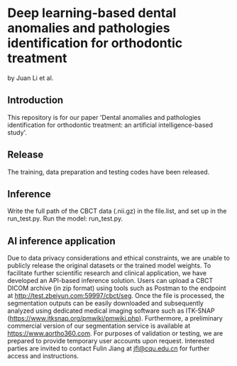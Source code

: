 # Deep learning-based dental anomalies and pathologies identification for orthodontic treatment
by Juan Li et al.

## Introduction
This repository is for our paper 'Dental anomalies and pathologies identification for orthodontic treatment: an artificial intelligence-based study'.

## Release
The training, data preparation and testing codes have been released. 

## Inference

Write the full path of the CBCT data (.nii.gz) in the file.list, and set up in the run_test.py.
Run the model:  run_test.py.

## AI inference application

Due to data privacy considerations and ethical constraints, we are unable to publicly release the original datasets or the trained model weights. To facilitate further scientific research and clinical application, we have developed an API-based inference solution. Users can upload a CBCT DICOM archive (in zip format) using tools such as Postman to the endpoint at http://test.zbeiyun.com:59997/cbct/seg. Once the file is processed, the segmentation outputs can be easily downloaded and subsequently analyzed using dedicated medical imaging software such as ITK-SNAP (https://www.itksnap.org/pmwiki/pmwiki.php).
Furthermore, a preliminary commercial version of our segmentation service is available at https://www.aortho360.com. For purposes of validation or testing, we are prepared to provide temporary user accounts upon request. Interested parties are invited to contact Fulin Jiang at jfl@cqu.edu.cn for further access and instructions.

